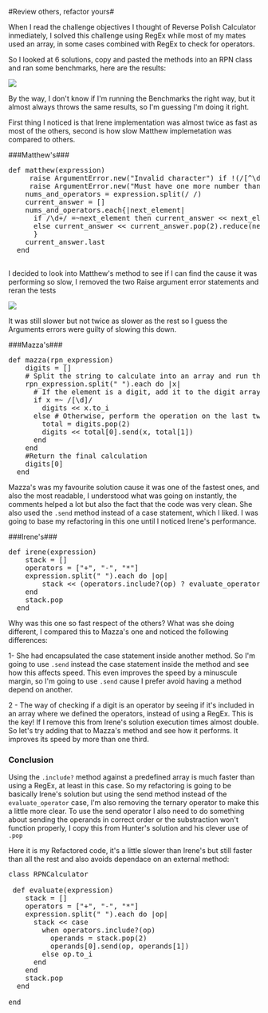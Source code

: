 #Review others, refactor yours#

When I read the challenge objectives I thought of Reverse Polish Calculator inmediately, I solved this challenge using RegEx while most of my mates used an array, in some cases combined with RegEx to check for operators.

So I looked at 6 solutions, copy and pasted the methods into an RPN class and ran some benchmarks, here are the results:

![](http://i.imgur.com/k6Go7xs.png)

By the way, I don't know if I'm running the Benchmarks the right way, but it almost always throws the same results, so I'm guessing I'm doing it right.

First thing I noticed is that Irene implementation was almost twice as fast as most of the others, second is how slow Matthew implemetation was compared to others.

###Matthew's###
<pre>
def matthew(expression)
     raise ArgumentError.new("Invalid character") if !(/[^\d\s[*\+-]]/.match(expression).nil?)
     raise ArgumentError.new("Must have one more number than operators.") if expression.scan(/-?\d+/).length != expression.scan(/[\*\+-]\s|[\*\+-]$/).length + 1
    nums_and_operators = expression.split(/ /)
    current_answer = []
    nums_and_operators.each{|next_element|
      if /\d+/ =~next_element then current_answer << next_element.to_i
      else current_answer << current_answer.pop(2).reduce(next_element) end
      }
    current_answer.last
  end
 </pre>
I decided to look into Matthew's method to see if I can find the cause it was performing so slow, I removed the two Raise argument error statements and reran the tests

![](http://i.imgur.com/jZEQd3L.png)

It was still slower but not twice as slower as the rest so I guess the Arguments errors were guilty of slowing this down.

###Mazza's###
<pre>
def mazza(rpn_expression)
    digits = []
    # Split the string to calculate into an array and run through it.
    rpn_expression.split(" ").each do |x|
      # If the element is a digit, add it to the digit array.
      if x =~ /[\d]/
        digits << x.to_i
      else # Otherwise, perform the operation on the last two digits in the array.
        total = digits.pop(2)
        digits << total[0].send(x, total[1])
      end
    end
    #Return the final calculation
    digits[0]
  end
</pre>

Mazza's was my favourite solution cause it was one of the fastest ones, and also the most readable, I understood what was going on instantly, the comments helped a lot but also the fact that the code was very clean. She also used the `.send` method instead of a case statement, which I liked. I was going to base my refactoring in this one until I noticed Irene's performance.

###Irene's###
<pre>
def irene(expression)
    stack = []
    operators = ["+", "-", "*"]
    expression.split(" ").each do |op|
        stack << (operators.include?(op) ? evaluate_operator(stack.pop, stack.pop, op) : op.to_i)
    end
    stack.pop
  end
</pre>

Why was this one so fast respect of the others? What was she doing different, I compared this to Mazza's one and noticed the following differences:

1- She had encapsulated the case statement inside another method. So I'm going to use `.send` instead the case statement inside the method and see how this affects speed. This even improves the speed by a minuscule margin, so I'm going to use `.send` cause I prefer avoid having a method depend on another.

2 - The way of checking if a digit is an operator by seeing if it's included in an array where we defined the operators, instead of using a RegEx. This is the key! If I remove this from Irene's solution execution times almost double. So let's try adding that to Mazza's method and see how it performs. It improves its speed by more than one third.

### Conclusion ###

Using the `.include?` method against a predefined array is much faster than using a RegEx, at least in this case. So my refactoring is going to be basically Irene's solution but using the send method instead of the `evaluate_operator` case, I'm also removing the ternary operator to make this a little more clear. To use the send operator I also need to do something about sending the operands in correct order or the substraction won't function properly, I copy this from Hunter's solution and his clever use of `.pop`

Here it is my Refactored code, it's a little slower than Irene's but still faster than all the rest and also avoids dependace on an external method:
<pre>
class RPNCalculator
 
 def evaluate(expression)
    stack = []
    operators = ["+", "-", "*"]
    expression.split(" ").each do |op|
      stack << case 
        when operators.include?(op)
          operands = stack.pop(2)
          operands[0].send(op, operands[1])
        else op.to_i
      end
    end
    stack.pop
  end

end
</pre>


